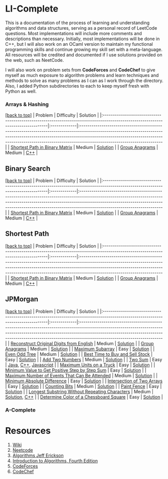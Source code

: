 # LI-Complete

This is a documentation of the process of learning and understanding algorithms and data structures, serving as a personal record of LeetCode questions. Most implementations will include more comments and descriptions than necessary. Initially, most implementations will be done in C++, but I will also work on an OCaml version to maintain my functional programming skills and continue growing my skill set with a meta-language. All resources will be credited and documented if I use solutions provided on the web, such as NeetCode.

I will also work on problem sets from **CodeForces** and **CodeChef** to give myself as much exposure to algorithm problems and learn techniques and methods to solve as many problems as I can as I work through the directory. Also, I added Python subdirectories to each to keep myself fresh with Python as well.


### Arrays & Hashing

[[back to top]](#company-index)
 | Problem                                                                                                                         | Difficulty   | Solution                                                                                                                                                                                                                                                                           |
|:--------------------------------------------------------------------------------------------------------------------------------|:-------------|:-----------------------------------------------------------------------------------------------------------------------------------------------------------------------------------------------------------------------------------------------------------------------------------|
 | [Shortest Path in Binary Matrix](https://leetcode.com/problems/shortest-path-in-binary-matrix/description/) | Medium | [Solution](https://github.com/JorgeV92/Learn-it-/blob/main/leetcode/CPP/Graphs/Shortest-Path/1091-Shortest-Path-in-Binary-Matrix.cpp)    |
 | [Group Anagrams](https://leetcode.com/problems/group-anagrams/)  | Medium | [C++](https://github.com/JorgeV92/Learn-it-/blob/main/jpmorgan/49groupAnagrams.cpp)  |

## Binary Search 

[[back to top]](#company-index)
 | Problem                                                                                                                         | Difficulty   | Solution                                                                                                                                                                                                                                                                           |
|:--------------------------------------------------------------------------------------------------------------------------------|:-------------|:-----------------------------------------------------------------------------------------------------------------------------------------------------------------------------------------------------------------------------------------------------------------------------------|
 | [Shortest Path in Binary Matrix](https://leetcode.com/problems/shortest-path-in-binary-matrix/description/) | Medium | [Solution](https://github.com/JorgeV92/Learn-it-/blob/main/leetcode/CPP/Graphs/Shortest-Path/1091-Shortest-Path-in-Binary-Matrix.cpp)    |
 | [Group Anagrams](https://leetcode.com/problems/group-anagrams/)  | Medium | [C++](https://github.com/JorgeV92/Learn-it-/blob/main/jpmorgan/49groupAnagrams.cpp)  |

## Shortest Path

[[back to top]](#company-index)
 | Problem                                                                                                                         | Difficulty   | Solution                                                                                                                                                                                                                                                                           |
|:--------------------------------------------------------------------------------------------------------------------------------|:-------------|:-----------------------------------------------------------------------------------------------------------------------------------------------------------------------------------------------------------------------------------------------------------------------------------|
 | [Shortest Path in Binary Matrix](https://leetcode.com/problems/shortest-path-in-binary-matrix/description/) | Medium | [Solution](https://github.com/JorgeV92/Learn-it-/blob/main/leetcode/CPP/Graphs/Shortest-Path/1091-Shortest-Path-in-Binary-Matrix.cpp)    |
 | [Group Anagrams](https://leetcode.com/problems/group-anagrams/)  | Medium | [C++](https://github.com/JorgeV92/Learn-it-/blob/main/jpmorgan/49groupAnagrams.cpp)  |


## JPMorgan

[[back to top]](#company-index)
 | Problem                                                                                                                         | Difficulty   | Solution                                                                                                                                                                                                                                                                           |
|:--------------------------------------------------------------------------------------------------------------------------------|:-------------|:-----------------------------------------------------------------------------------------------------------------------------------------------------------------------------------------------------------------------------------------------------------------------------------|
 | [Reconstruct Original Digits from English](https://leetcode.com/problems/reconstruct-original-digits-from-english/)             | Medium       | [Solution](https://github.com/fishercoder1534/Leetcode/blob/master/src/main/java/com/fishercoder/solutions/_423.java)                                                                                                                                                              |
 | [Group Anagrams](https://leetcode.com/problems/group-anagrams/)                                                                 | Medium       | [Solution](https://github.com/fishercoder1534/Leetcode/blob/master/src/main/java/com/fishercoder/solutions/_49.java)                                                                                                                                                               |
 | [Maximum Subarray](https://leetcode.com/problems/maximum-subarray/)                                                             | Easy         | [Solution](https://github.com/fishercoder1534/Leetcode/blob/master/src/main/java/com/fishercoder/solutions/_53.java)                                                                                                                                                               |
 | [Even Odd Tree](https://leetcode.com/problems/even-odd-tree/)                                                                   | Medium       | [Solution](https://github.com/fishercoder1534/Leetcode/blob/master/src/main/java/com/fishercoder/solutions/_1609.java)                                                                                                                                                             |
 | [Best Time to Buy and Sell Stock](https://leetcode.com/problems/best-time-to-buy-and-sell-stock/)                               | Easy         | [Solution](https://github.com/fishercoder1534/Leetcode/blob/master/src/main/java/com/fishercoder/solutions/_121.java)                                                                                                                                                              |
| [Add Two Numbers](https://leetcode.com/problems/add-two-numbers/)                                                               | Medium       | [Solution](https://github.com/fishercoder1534/Leetcode/blob/master/src/main/java/com/fishercoder/solutions/_2.java)                                                                                                                                                                |
| [Two Sum](https://leetcode.com/problems/two-sum/)                                                                               | Easy         | [Java](https://github.com/fishercoder1534/Leetcode/blob/master/src/main/java/com/fishercoder/solutions/_1.java), [C++](https://github.com/fishercoder1534/Leetcode/blob/master/cpp/_1.cpp), [Javascript](https://github.com/fishercoder1534/Leetcode/blob/master/javascript/_1.js) |
 | [Maximum Units on a Truck](https://leetcode.com/problems/maximum-units-on-a-truck/)                                             | Easy         | [Solution](https://github.com/fishercoder1534/Leetcode/blob/master/src/main/java/com/fishercoder/solutions/_1710.java)                                                                                                                                                             |
 | [Minimum Value to Get Positive Step by Step Sum](https://leetcode.com/problems/minimum-value-to-get-positive-step-by-step-sum/) | Easy         | [Solution](https://github.com/fishercoder1534/Leetcode/blob/master/src/main/java/com/fishercoder/solutions/_1413.java)                                                                                                                                                             |
 | [Maximum Number of Events That Can Be Attended](https://leetcode.com/problems/maximum-number-of-events-that-can-be-attended/)   | Medium       | [Solution](https://github.com/fishercoder1534/Leetcode/blob/master/src/main/java/com/fishercoder/solutions/_1353.java)                                                                                                                                                             |
 | [Minimum Absolute Difference](https://leetcode.com/problems/minimum-absolute-difference/)                                       | Easy         | [Solution](https://github.com/fishercoder1534/Leetcode/blob/master/src/main/java/com/fishercoder/solutions/_1200.java)                                                                                                                                                             |
 | [Intersection of Two Arrays](https://leetcode.com/problems/intersection-of-two-arrays/)                                         | Easy         | [Solution](https://github.com/fishercoder1534/Leetcode/blob/master/src/main/java/com/fishercoder/solutions/_349.java)                                                                                                                                                              |
 | [Counting Bits](https://leetcode.com/problems/counting-bits/)                                                                   | Medium       | [Solution](https://github.com/fishercoder1534/Leetcode/blob/master/src/main/java/com/fishercoder/solutions/_338.java)                                                                                                                                                              |
 | [Paint Fence](https://leetcode.com/problems/paint-fence/)                                                                       | Easy         | [Solution](https://github.com/fishercoder1534/Leetcode/blob/master/src/main/java/com/fishercoder/solutions/_276.java)                                                                                                                                                              |
 | [Longest Substring Without Repeating Characters](https://leetcode.com/problems/longest-substring-without-repeating-characters/) | Medium       | [Solution](https://github.com/fishercoder1534/Leetcode/blob/master/src/main/java/com/fishercoder/solutions/_3.java), [C++](https://github.com/fishercoder1534/Leetcode/blob/master/cpp/_3.cpp)                                                                                     |
 | [Determine Color of a Chessboard Square](https://leetcode.com/problems/determine-color-of-a-chessboard-square/)                 | Easy         | [Solution](https://github.com/fishercoder1534/Leetcode/blob/master/src/main/java/com/fishercoder/solutions/_1812.java)                                                                                                                                                             |



### A-Complete


 # Resources
 1. [Wiki](https://en.wikipedia.org/wiki/Algorithm) 
 2. [Neetcode](https://neetcode.io/)
 3. [Algorithms Jeff Erickson](https://jeffe.cs.illinois.edu/teaching/algorithms/)
 4. [Introduction to Algorithms, Fourth Edition](https://dl.ebooksworld.ir/books/Introduction.to.Algorithms.4th.Leiserson.Stein.Rivest.Cormen.MIT.Press.9780262046305.EBooksWorld.ir.pdf)
 5. [CodeForces](https://codeforces.com/)
 6. [CodeChef](https://www.codechef.com/)

